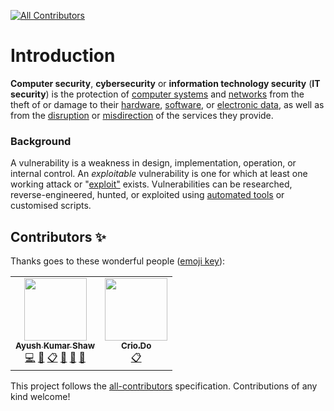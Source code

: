 <!-- ALL-CONTRIBUTORS-BADGE:START - Do not remove or modify this section -->
[![All Contributors](https://img.shields.io/badge/all_contributors-2-orange.svg?style=flat-square)](#contributors-)
<!-- ALL-CONTRIBUTORS-BADGE:END -->

# Introduction

**Computer security**, **cybersecurity** or **information technology security** (**IT security**) is the protection of [computer systems](https://en.wikipedia.org/wiki/Computer_system) and [networks](https://en.wikipedia.org/wiki/Computer_network) from the theft of or damage to their [hardware](https://en.wikipedia.org/wiki/Computer_hardware), [software](https://en.wikipedia.org/wiki/Software), or [electronic data](https://en.wikipedia.org/wiki/Data_(computing)), as well as from the [disruption](https://en.wikipedia.org/wiki/Denial-of-service_attack) or [misdirection](https://en.wikipedia.org/wiki/Botnet) of the services they provide.

### Background

A vulnerability is a weakness in design, implementation, operation, or internal control. An *exploitable* vulnerability is one for which at least one working attack or "[exploit"](https://en.wikipedia.org/wiki/Exploit_(computer_security)) exists. Vulnerabilities can be researched, reverse-engineered, hunted, or exploited using [automated tools](https://en.wikipedia.org/wiki/Automated_threat) or customised scripts.
## Contributors ✨

Thanks goes to these wonderful people ([emoji key](https://allcontributors.org/docs/en/emoji-key)):

<!-- ALL-CONTRIBUTORS-LIST:START - Do not remove or modify this section -->
<!-- prettier-ignore-start -->
<!-- markdownlint-disable -->
<table>
  <tr>
    <td align="center"><a href="http://ak-shaw-portfolio.netlify.app"><img src="https://avatars0.githubusercontent.com/u/51538194?v=4" width="100px;" alt=""/><br /><sub><b>Ayush Kumar Shaw</b></sub></a><br /><a href="https://github.com/Crio-Bytes/Security/commits?author=Ak-Shaw" title="Code">💻</a> <a href="https://github.com/Crio-Bytes/Security/commits?author=Ak-Shaw" title="Documentation">📖</a> <a href="#eventOrganizing-Ak-Shaw" title="Event Organizing">📋</a> <a href="#ideas-Ak-Shaw" title="Ideas, Planning, & Feedback">🤔</a> <a href="#maintenance-Ak-Shaw" title="Maintenance">🚧</a> <a href="https://github.com/Crio-Bytes/Security/pulls?q=is%3Apr+reviewed-by%3AAk-Shaw" title="Reviewed Pull Requests">👀</a></td>
    <td align="center"><a href="https://crio.do/"><img src="https://avatars0.githubusercontent.com/u/51743602?v=4" width="100px;" alt=""/><br /><sub><b>Crio.Do</b></sub></a><br /><a href="#eventOrganizing-CrioDo" title="Event Organizing">📋</a></td>
  </tr>
</table>

<!-- markdownlint-enable -->
<!-- prettier-ignore-end -->
<!-- ALL-CONTRIBUTORS-LIST:END -->

This project follows the [all-contributors](https://github.com/all-contributors/all-contributors) specification. Contributions of any kind welcome!
